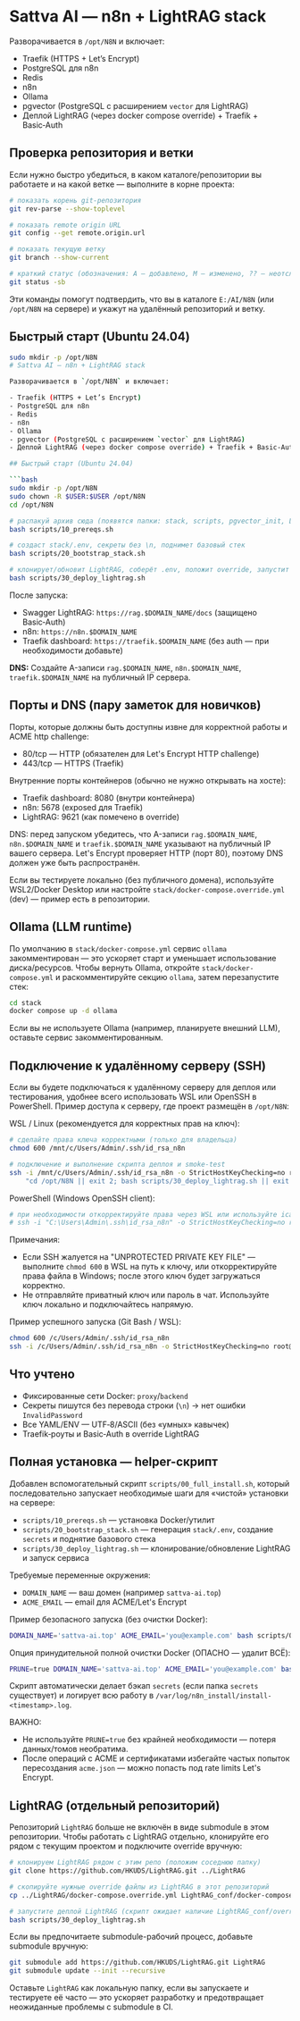 # Sattva AI — n8n + LightRAG stack

Разворачивается в `/opt/N8N` и включает:
- Traefik (HTTPS + Let’s Encrypt)
- PostgreSQL для n8n
- Redis
- n8n
- Ollama
- pgvector (PostgreSQL с расширением `vector` для LightRAG)
- Деплой LightRAG (через docker compose override) + Traefik + Basic‑Auth

## Проверка репозитория и ветки

Если нужно быстро убедиться, в каком каталоге/репозитории вы работаете и на какой ветке — выполните в корне проекта:

```bash
# показать корень git-репозитория
git rev-parse --show-toplevel

# показать remote origin URL
git config --get remote.origin.url

# показать текущую ветку
git branch --show-current

# краткий статус (обозначения: A — добавлено, M — изменено, ?? — неотслеживаемое)
git status -sb
```

Эти команды помогут подтвердить, что вы в каталоге `E:/AI/N8N` (или `/opt/N8N` на сервере) и укажут на удалённый репозиторий и ветку.

## Быстрый старт (Ubuntu 24.04)
```bash
sudo mkdir -p /opt/N8N
# Sattva AI — n8n + LightRAG stack

Разворачивается в `/opt/N8N` и включает:

- Traefik (HTTPS + Let’s Encrypt)
- PostgreSQL для n8n
- Redis
- n8n
- Ollama
- pgvector (PostgreSQL с расширением `vector` для LightRAG)
- Деплой LightRAG (через docker compose override) + Traefik + Basic‑Auth

## Быстрый старт (Ubuntu 24.04)

```bash
sudo mkdir -p /opt/N8N
sudo chown -R $USER:$USER /opt/N8N
cd /opt/N8N

# распакуй архив сюда (появятся папки: stack, scripts, pgvector_init, LightRAG_conf)
bash scripts/10_prereqs.sh

# создаст stack/.env, секреты без \n, поднимет базовый стек
bash scripts/20_bootstrap_stack.sh

# клонирует/обновит LightRAG, соберёт .env, положит override, запустит
bash scripts/30_deploy_lightrag.sh
```

После запуска:

- Swagger LightRAG: `https://rag.$DOMAIN_NAME/docs` (защищено Basic‑Auth)
- n8n: `https://n8n.$DOMAIN_NAME`
- Traefik dashboard: `https://traefik.$DOMAIN_NAME` (без auth — при необходимости добавьте)

**DNS:** Создайте A-записи `rag.$DOMAIN_NAME`, `n8n.$DOMAIN_NAME`, `traefik.$DOMAIN_NAME` на публичный IP сервера.

## Порты и DNS (пару заметок для новичков)

Порты, которые должны быть доступны извне для корректной работы и ACME http challenge:

- 80/tcp — HTTP (обязателен для Let's Encrypt HTTP challenge)
- 443/tcp — HTTPS (Traefik)

Внутренние порты контейнеров (обычно не нужно открывать на хосте):

- Traefik dashboard: 8080 (внутри контейнера)
- n8n: 5678 (exposed для Traefik)
- LightRAG: 9621 (как помечено в override)

DNS: перед запуском убедитесь, что A-записи `rag.$DOMAIN_NAME`, `n8n.$DOMAIN_NAME` и `traefik.$DOMAIN_NAME` указывают на публичный IP вашего сервера. Let's Encrypt проверяет HTTP (порт 80), поэтому DNS должен уже быть распространён.

Если вы тестируете локально (без публичного домена), используйте WSL2/Docker Desktop или настройте `stack/docker-compose.override.yml` (dev) — пример есть в репозитории.

## Ollama (LLM runtime)

По умолчанию в `stack/docker-compose.yml` сервис `ollama` закомментирован — это ускоряет старт и уменьшает использование диска/ресурсов. Чтобы вернуть Ollama, откройте `stack/docker-compose.yml` и раскомментируйте секцию `ollama`, затем перезапустите стек:

```bash
cd stack
docker compose up -d ollama
```

Если вы не используете Ollama (например, планируете внешний LLM), оставьте сервис закомментированным.

## Подключение к удалённому серверу (SSH)

Если вы будете подключаться к удалённому серверу для деплоя или тестирования, удобнее всего использовать WSL или OpenSSH в PowerShell. Пример доступа к серверу, где проект размещён в `/opt/N8N`:

WSL / Linux (рекомендуется для корректных прав на ключ):

```bash
# сделайте права ключа корректными (только для владельца)
chmod 600 /mnt/c/Users/Admin/.ssh/id_rsa_n8n

# подключение и выполнение скрипта деплоя и smoke-test
ssh -i /mnt/c/Users/Admin/.ssh/id_rsa_n8n -o StrictHostKeyChecking=no root@37.53.91.144 \
	"cd /opt/N8N || exit 2; bash scripts/30_deploy_lightrag.sh || exit 3; bash tests/smoke/test_start_header.sh || true"
```

PowerShell (Windows OpenSSH client):

```powershell
# при необходимости откорректируйте права через WSL или используйте icacls в PowerShell
# ssh -i "C:\Users\Admin\.ssh\id_rsa_n8n" -o StrictHostKeyChecking=no root@37.53.91.144 "cd /opt/N8N && bash scripts/30_deploy_lightrag.sh"
```

Примечания:

- Если SSH жалуется на "UNPROTECTED PRIVATE KEY FILE" — выполните `chmod 600` в WSL на путь к ключу, или откорректируйте права файла в Windows; после этого ключ будет загружаться корректно.
- Не отправляйте приватный ключ или пароль в чат. Используйте ключ локально и подключайтесь напрямую.

Пример успешного запуска (Git Bash / WSL):

```bash
chmod 600 /c/Users/Admin/.ssh/id_rsa_n8n
ssh -i /c/Users/Admin/.ssh/id_rsa_n8n -o StrictHostKeyChecking=no root@37.53.91.144 "cd /opt/N8N && bash scripts/10_prereqs.sh"
```

## Что учтено

- Фиксированные сети Docker: `proxy`/`backend`
- Секреты пишутся без перевода строки (`\n`) → нет ошибки `InvalidPassword`
- Все YAML/ENV — UTF‑8/ASCII (без «умных» кавычек)
- Traefik‑роуты и Basic‑Auth в override LightRAG

## Полная установка — helper-скрипт

Добавлен вспомогательный скрипт `scripts/00_full_install.sh`, который последовательно запускает необходимые шаги для «чистой» установки на сервере:

- `scripts/10_prereqs.sh` — установка Docker/утилит
- `scripts/20_bootstrap_stack.sh` — генерация `stack/.env`, создание `secrets` и поднятие базового стека
- `scripts/30_deploy_lightrag.sh` — клонирование/обновление LightRAG и запуск сервиса

Требуемые переменные окружения:

- `DOMAIN_NAME` — ваш домен (например `sattva-ai.top`)
- `ACME_EMAIL` — email для ACME/Let's Encrypt

Пример безопасного запуска (без очистки Docker):

```bash
DOMAIN_NAME='sattva-ai.top' ACME_EMAIL='you@example.com' bash scripts/00_full_install.sh
```

Опция принудительной полной очистки Docker (ОПАСНО — удалит ВСЁ):

```bash
PRUNE=true DOMAIN_NAME='sattva-ai.top' ACME_EMAIL='you@example.com' bash scripts/00_full_install.sh
```

Скрипт автоматически делает бэкап `secrets` (если папка `secrets` существует) и логирует всю работу в `/var/log/n8n_install/install-<timestamp>.log`.

ВАЖНО:

- Не используйте `PRUNE=true` без крайней необходимости — потеря данных/томов необратима.
- После операций с ACME и сертификатами избегайте частых попыток пересоздания `acme.json` — можно попасть под rate limits Let's Encrypt.

 
## LightRAG (отдельный репозиторий)

Репозиторий `LightRAG` больше не включён в виде submodule в этом репозитории. Чтобы работать с LightRAG отдельно, клонируйте его рядом с текущим проектом и подключите override вручную:

```bash
# клонируем LightRAG рядом с этим репо (положим соседнюю папку)
git clone https://github.com/HKUDS/LightRAG.git ../LightRAG

# скопируйте нужные override файлы из LightRAG в этот репозиторий
cp ../LightRAG/docker-compose.override.yml LightRAG_conf/docker-compose.override.yml

# запустите деплой LightRAG (скрипт ожидает наличие LightRAG_conf/override)
bash scripts/30_deploy_lightrag.sh
```

Если вы предпочитаете submodule-рабочий процесс, добавьте submodule вручную:

```bash
git submodule add https://github.com/HKUDS/LightRAG.git LightRAG
git submodule update --init --recursive
```

Оставьте `LightRAG` как локальную папку, если вы запускаете и тестируете её часто — это ускоряет разработку и предотвращает неожиданные проблемы с submodule в CI.


